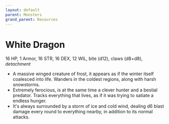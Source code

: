 ```yaml
---
layout: default
parent: Monsters
grand_parent: Resources
---
```


# White Dragon

16 HP, 1 Armor, 16 STR, 16 DEX, 12 WIL, bite (d12), claws (d8+d8), _detachment_

- A massive winged creature of frost, it appears as if the winter itself coalesced into life. Wanders in the coldest regions, along with harsh snowstorms.
- Extremely ferocious, is at the same time a clever hunter and a bestial predator. Tracks everything that lives, as if it was trying to satiate a endless hunger.
- It's always surrounded by a storm of ice and cold wind, dealing d6 blast damage every round to everything nearby, in addition to its normal attacks.
